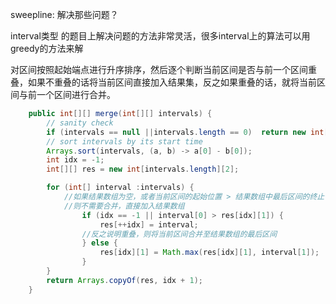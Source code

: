 

sweepline:  解决那些问题？

interval类型 的题目上解决问题的方法非常灵活，很多interval上的算法可以用greedy的方法来解           


对区间按照起始端点进行升序排序，然后逐个判断当前区间是否与前一个区间重叠，如果不重叠的话将当前区间直接加入结果集，反之如果重叠的话，就将当前区间与前一个区间进行合并。

```java
    public int[][] merge(int[][] intervals) {
        // sanity check
        if (intervals == null ||intervals.length == 0)  return new int[0][2];
        // sort intervals by its start time
        Arrays.sort(intervals, (a, b) -> a[0] - b[0]);
        int idx = -1;
        int[][] res = new int[intervals.length][2];

        for (int[] interval :intervals) {
            //如果结果数组为空，或者当前区间的起始位置 > 结果数组中最后区间的终止位置，说明不重叠
            //则不需要合并，直接加入结果数组
                if (idx == -1 || interval[0] > res[idx][1]) {
                    res[++idx] = interval;
                //反之说明重叠，则将当前区间合并至结果数组的最后区间
                } else {
                    res[idx][1] = Math.max(res[idx][1], interval[1]);
                }
        }  
        return Arrays.copyOf(res, idx + 1);
    }
```